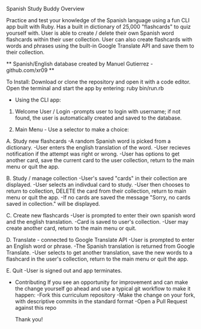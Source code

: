 Spanish Study Buddy
Overview

Practice and test your knowledge of the Spanish language using a fun CLI app built with Ruby.
Has a built in dictionary of 25,000 "flashcards" to quiz yourself with.
User is able to create / delete their own Spanish word flashcards within their user collection. 
User can also create flashcards with words and phrases using the built-in Google Translate API and save them to their collection.

** Spanish/English database created by Manuel Gutierrez - github.com/xr09 **

To Install:
Download or clone the repository and open it with a code editor. 
Open the terminal and start the app by entering: 
ruby bin/run.rb

* Using the CLI app:

1. Welcome User / Login
    -prompts user to login with username; if not found, the user is automatically created and saved to the database.

2. Main Menu - Use a selector to make a choice:

  A. Study new flashcards
       -A random Spanish word is picked from a dictionary.
       -User enters the english translation of the word.
       -User recieves notification if the attempt was right or wrong.
       -User has options to get another card, save the current card to the user collection, return to the main menu or quit the app.
          
  B. Study / manage collection
       -User's saved "cards" in their collection are displayed.
       -User selects an indivdual card to study.
       -User then chooses to return to collection, DELETE the card from their collection, return to main menu or quit the app.
       -If no cards are saved the message "Sorry, no cards saved in collection." will be displayed.

  C. Create new flashcards
       -User is prompted to enter their own spanish word and the english translation.
       -Card is saved to user's collection.
       -User may create another card, return to the main menu or quit.

  D. Translate - connected to Google Translate API
       -User is prompted to enter an English word or phrase.
       -The Spanish translation is returned from Google Translate.
       -User selects to get another translation, save the new words to a flashcard in the user's collection, return to the main menu or quit the app.

  E. Quit
       -User is signed out and app terminates.

* Contributing
  If you see an opportunity for improvement and can make the change yourself go ahead and use a typical git workflow to make it happen:
   -Fork this curriculum repository
   -Make the change on your fork, with descriptive commits in the standard format
   -Open a Pull Request against this repo

  Thank you!

